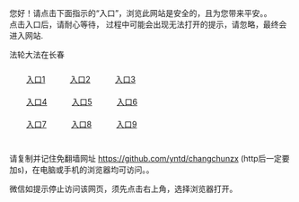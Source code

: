 您好！请点击下面指示的“入口”，浏览此网站是安全的，且为您带来平安。。 <br/>
点击入口后，请耐心等待， 过程中可能会出现无法打开的提示，请忽略，最终会进入网站. </br>

法轮大法在长春<br/>
<div style="padding:10px"><a style="margin:20px" target="_blank" href="https://d33mxbk33gt9gs.cloudfront.net/2Qpsp?tpmcn" id="ccLink1" rel="nofollow">入口1</a> <a target="_blank" style="margin:20px" href="https://d7etxkfkldzx9.cloudfront.net/2Qpsp?fzafkla" id="ccLink2" rel="nofollow">入口2</a> <a style="margin:20px" target="_blank" href="https://d38xt8o5jsrk48.cloudfront.net/2Qpsp?ffifccu" id="ccLink3" rel="nofollow">入口3</a></div>

<div style="padding:10px" ><a style="margin:20px" target="_blank" href="https://d33mxbk33gt9gs.cloudfront.net/2Qpsp?tpmcn" id="ccLink4" rel="nofollow">入口4</a> <a style="margin:20px" href="https://d7etxkfkldzx9.cloudfront.net/2Qpsp?fzafkla" target="_blank" id="ccLink5" rel="nofollow">入口5</a> <a style="margin:20px" href="https://d38xt8o5jsrk48.cloudfront.net/2Qpsp?ffifccu" target="_blank" id="ccLink6" rel="nofollow">入口6</a></div>

<div style="padding:10px"><a style="margin:20px" target="_blank" href="https://d33mxbk33gt9gs.cloudfront.net/2Qpsp?tpmcn" id="ccLink7" rel="nofollow">入口7</a> <a style="margin:20px" href="https://d7etxkfkldzx9.cloudfront.net/2Qpsp?fzafkla" target="_blank" id="ccLink8" rel="nofollow">入口8</a> <a style="margin:20px" target="_blank" href="https://d38xt8o5jsrk48.cloudfront.net/2Qpsp?ffifccu" id="ccLink9" rel="nofollow">入口9</a></div>

<br/>



请复制并记住免翻墙网址 https://github.com/yntd/changchunzx (http后一定要加s)，在电脑或手机的浏览器均可访问。。<br/>

微信如提示停止访问该网页，须先点击右上角，选择浏览器打开。

